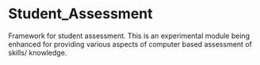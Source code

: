 # Student_Assessment
Framework for student assessment.
This is an experimental module being enhanced for providing various aspects of computer based assessment of skills/ knowledge.
